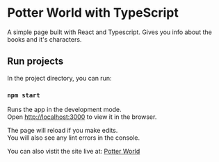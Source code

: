 # Potter World with TypeScript

A simple page built with React and Typescript. Gives you info about the books and it's characters.

## Run projects

In the project directory, you can run:

### `npm start`

Runs the app in the development mode.\
Open [http://localhost:3000](http://localhost:3000) to view it in the browser.

The page will reload if you make edits.\
You will also see any lint errors in the console.

You can also vistit the site live at: [Potter World](https://facebook.github.io/create-react-app/docs/running-tests)
